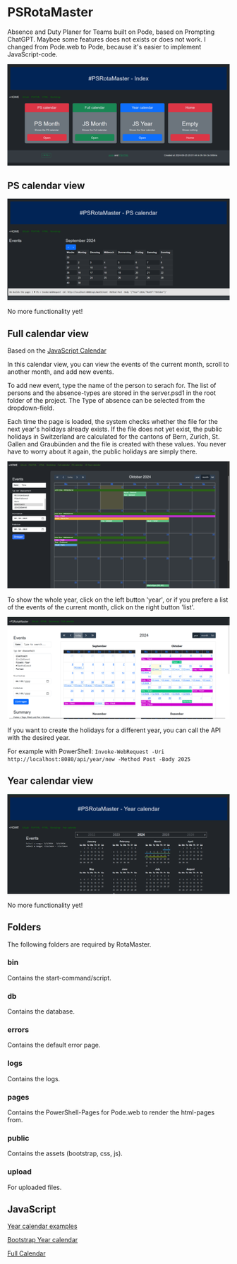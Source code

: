 # PSRotaMaster

Absence and Duty Planer for Teams built on Pode, based on Prompting ChatGPT. Maybee some features does not exists or does not work. I changed from Pode.web to Pode, because it's easier to implement JavaScript-code.

![PSRotaMasterIndex](./public/img/PSRotaMasterIndex.png)

## PS calendar view

![PSRotaMasterPSMonth](./public/img/PSRotaMasterPSMonth.png)

No more functionality yet!

## Full calendar view

Based on the [JavaScript Calendar](https://fullcalendar.io/)

In this calendar view, you can view the events of the current month, scroll to another month, and add new events.

To add new event, type the name of the person to serach for. The list of persons and the absence-types are stored in the server.psd1 in the root folder of the project. The Type of absence can be selected from the dropdown-field.

Each time the page is loaded, the system checks whether the file for the next year's holidays already exists. If the file does not yet exist, the public holidays in Switzerland are calculated for the cantons of Bern, Zurich, St. Gallen and Graubünden and the file is created with these values. You never have to worry about it again, the public holidays are simply there.

![PSRotaMasterIndex](./public/img/PSRotaMasterFull.png)

To show the whole year, click on the left button 'year', or if you prefere a list of the events of the current month, click on the right button 'list'.

![PSRotaMasterFullYear](./public/img/PSRotaMasterFullYear.png)

If you want to create the holidays for a different year, you can call the API with the desired year. 

For example with PowerShell: ````Invoke-WebRequest -Uri http://localhost:8080/api/year/new -Method Post -Body 2025````

## Year calendar view

![PSRotaMasterIndex](./public/img/PSRotaMasterYear.png)

No more functionality yet!

## Folders

The following folders are required by RotaMaster.

### bin

Contains the start-command/script.

### db

Contains the database.

### errors

Contains the default error page.

### logs

Contains the logs.

### pages

Contains the PowerShell-Pages for Pode.web to render the html-pages from.

### public

Contains the assets (bootstrap, css, js).

### upload

For uploaded files.

## JavaScript

[Year calendar examples](https://year-calendar.github.io/rc-year-calendar/examples)

[Bootstrap Year calendar](https://github.com/year-calendar/js-year-calendar?tab=readme-ov-file)

[Full Calendar](https://fullcalendar.io/docs)
